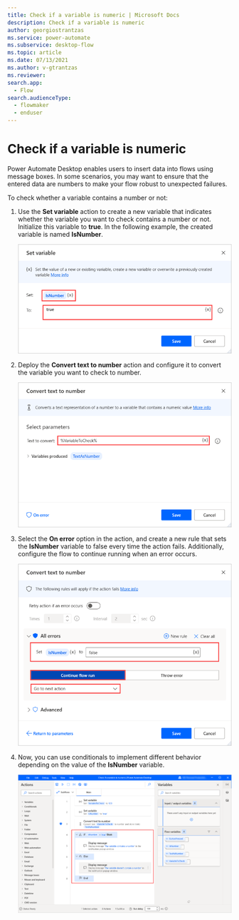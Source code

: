 ```yaml
---
title: Check if a variable is numeric | Microsoft Docs
description: Check if a variable is numeric	
author: georgiostrantzas
ms.service: power-automate
ms.subservice: desktop-flow
ms.topic: article
ms.date: 07/13/2021
ms.author: v-gtrantzas
ms.reviewer:
search.app: 
  - Flow
search.audienceType: 
  - flowmaker
  - enduser
---
```


# Check if a variable is numeric

Power Automate Desktop enables users to insert data into flows using message boxes. In some scenarios, you may want to ensure that the entered data are numbers to make your flow robust to unexpected failures.

To check whether a variable contains a number or not:

1. Use the **Set variable** action to create a new variable that indicates whether the variable you want to check contains a number or not. Initialize this variable to **true**. In the following example, the created variable is named **IsNumber**.

    ![The configured Set variable action.](media/check-if-variable-numeric/set-variable-action.png)

1. Deploy the **Convert text to number** action and configure it to convert the variable you want to check to number.

    ![The configured Convert text to number action.](media/check-if-variable-numeric/convert-text-number-action.png)

1. Select the **On error** option in the action, and create a new rule that sets the **IsNumber** variable to false every time the action fails. Additionally, configure the flow to continue running when an error occurs.

    ![The on error configuration of the Convert text to number action.](media/check-if-variable-numeric/convert-text-number-action-on-error.png)

1. Now, you can use conditionals to implement different behavior depending on the value of the **IsNumber** variable.

    ![An if - else block that checks the value of the IsNumber variable.](media/check-if-variable-numeric/conditionals.png)
